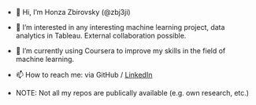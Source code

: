 - 👋 Hi, I’m Honza Zbirovsky (@zbj3ji)
- 👀 I’m interested in any interesting machine learning project, data analytics in Tableau. External collaboration possible.
- 🌱 I’m currently using Coursera to improve my skills in the field of machine learning.
- 📫 How to reach me: via GitHub / [LinkedIn](https://www.linkedin.com/in/jan-zbirovsky/)

- NOTE: Not all my repos are publically available (e.g. own research, etc.)

<!---
zbj3ji/zbj3ji is a ✨ special ✨ repository because its `README.md` (this file) appears on your GitHub profile.
You can click the Preview link to take a look at your changes.
--->
